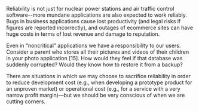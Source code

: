 Reliability is not just for nuclear power stations and air traffic control software--more mundane applications are also expected to work reliably. Bugs in business applications cause lost productivity (and legal risks if figures are reported incorrectly), and outages of ecommerce sites can have huge costs in terms of lost revenue and damage to reputation.

Even in “noncritical” applications we have a responsibility to our users. Consider a parent who stores all their pictures and videos of their children in your photo application [15]. How would they feel if that database was suddenly corrupted? Would they know how to restore it from a backup?

There are situations in which we may choose to sacrifice reliability in order to reduce development cost (e.g., when developing a prototype product for an unproven market) or operational cost (e.g., for a service with a very narrow profit margin)—but we should be very conscious of when we are cutting corners.
